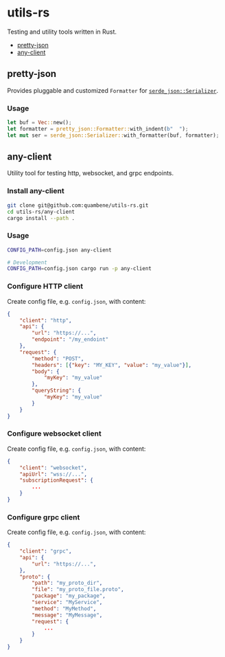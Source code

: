 <!-- markdownlint-disable MD024 -->

# utils-rs

Testing and utility tools written in Rust.

- [pretty-json](#pretty-json)
- [any-client](#any-client)

## pretty-json

Provides pluggable and customized `Formatter` for [`serde_json::Serializer`](https://docs.rs/serde_json/latest/serde_json/struct.Serializer.html).

### Usage

``` rust
let buf = Vec::new();
let formatter = pretty_json::Formatter::with_indent(b"  ");
let mut ser = serde_json::Serializer::with_formatter(buf, formatter);
```

## any-client

Utility tool for testing http, websocket, and grpc endpoints.

### Install any-client

``` bash
git clone git@github.com:quambene/utils-rs.git
cd utils-rs/any-client
cargo install --path .
```

### Usage

``` bash
CONFIG_PATH=config.json any-client

# Development
CONFIG_PATH=config.json cargo run -p any-client
```

### Configure HTTP client

Create config file, e.g. `config.json`, with content:

``` json
{
    "client": "http",
    "api": {
        "url": "https://...",
        "endpoint": "/my_endoint"
    },
    "request": {
        "method": "POST",
        "headers": [{"key": "MY_KEY", "value": "my_value"}],
        "body": {
            "myKey": "my_value"
        },
        "queryString": {
            "myKey": "my_value"
        }
    }
}
```

### Configure websocket client

Create config file, e.g. `config.json`, with content:

``` json
{
    "client": "websocket",
    "apiUrl": "wss://...",
    "subscriptionRequest": {
        ...
    }
}
```

### Configure grpc client

Create config file, e.g. `config.json`, with content:

``` json
{
    "client": "grpc",
    "api": {
        "url": "https://...",
    },
    "proto": {
        "path": "my_proto_dir",
        "file": "my_proto_file.proto",
        "package": "my_package",
        "service": "MyService",
        "method": "MyMethod",
        "message": "MyMessage",
        "request": {
            ...
        }
    }
}
```
